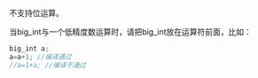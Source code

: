 不支持位运算。

当big_int与一个低精度数运算时，请把big_int放在运算符前面，比如：
```cpp
big_int a;
a=a+1; //编译通过
//a=1+a; //编译不通过
```
